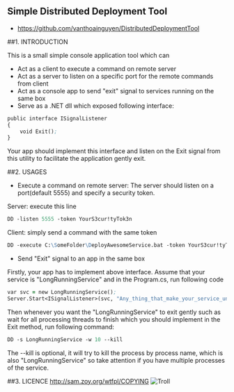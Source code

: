 Simple Distributed Deployment Tool
-----------------------------------------------------------------------
* https://github.com/vanthoainguyen/DistributedDeploymentTool

##1. INTRODUCTION

This is a small simple console application tool which can

* Act as a client to execute a command on remote server
* Act as a server to listen on a specific port for the remote commands from client
* Act as a console app to send "exit" signal to services running on the same box
* Serve as a .NET dll which exposed following interface:
```clj
public interface ISignalListener
{
    void Exit();
}
```
Your app should implement this interface and listen on the Exit signal from this utility to facilitate the application gently exit.


##2. USAGES
* Execute a command on remote server:
The server should listen on a port(default 5555) and specify a security token.

Server: execute this line
```clj
DD -listen 5555 -token YourS3cur!tyTok3n
```

Client: simply send a command with the same token
```clj
DD -execute C:\SomeFolder\DeployAwesomeService.bat -token YourS3cur!tyTok3n
```

* Send "Exit" signal to an app in the same box

Firstly, your app has to implement above interface. Assume that your service is "LongRunningService" and in the Program.cs, run following code
```clj
var svc = new LongRunningService();
Server.Start<ISignalListener>(svc, "Any_thing_that_make_your_service_unique");
```

Then whenever you want the "LongRunningService" to exit gently such as wait for all processing threads to finish which you should implement in the Exit method,
run following command:

```clj
DD -s LongRunningService -w 10 --kill
```
The --kill is optional, it will try to kill the process by process name, which is also "LongRunningService" so take attention if you have multiple processes of the service.

##3. LICENCE
http://sam.zoy.org/wtfpl/COPYING 
![Troll](http://i40.tinypic.com/2m4vl2x.jpg) 